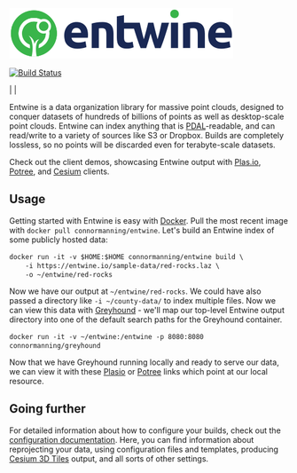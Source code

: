 ![Entwine logo](./doc/logo/color/entwine_logo_2-color-small.png)

[![Build Status](https://travis-ci.org/connormanning/entwine.svg?branch=master)](https://travis-ci.org/connormanning/entwine)

|
|

Entwine is a data organization library for massive point clouds, designed to conquer datasets of hundreds of billions of points as well as desktop-scale point clouds.  Entwine can index anything that is [PDAL](https://pdal.io)-readable, and can read/write to a variety of sources like S3 or Dropbox.  Builds are completely lossless, so no points will be discarded even for terabyte-scale datasets.

Check out the client demos, showcasing Entwine output with [Plas.io](http://speck.ly>), [Potree](http://potree.entwine.io), and [Cesium](http://cesium.entwine.io) clients.

Usage
--------------------------------------------------------------------------------

Getting started with Entwine is easy with [Docker](http://docker.com).  Pull the most recent image with `docker pull connormanning/entwine`.  Let's build an Entwine index of some publicly hosted data:

```
docker run -it -v $HOME:$HOME connormanning/entwine build \
    -i https://entwine.io/sample-data/red-rocks.laz \
    -o ~/entwine/red-rocks
```

Now we have our output at `~/entwine/red-rocks`.  We could have also passed a directory like `-i ~/county-data/` to index multiple files.  Now we can view this data with [Greyhound](https://github.com/hobu/greyhound) - we'll map our top-level Entwine output directory into one of the default search paths for the Greyhound container.

```
docker run -it -v ~/entwine:/entwine -p 8080:8080 connormanning/greyhound
```

Now that we have Greyhound running locally and ready to serve our data, we can view it with these [Plasio](http://speck.ly/?s=http://localhost:8080/&r=red-rocks) or [Potree](http://potree.entwine.io/data/custom.html?s=localhost:8080&r=red-rocks) links which point at our local resource.

Going further
--------------------------------------------------------------------------------

For detailed information about how to configure your builds, check out the [configuration documentation](doc/usage/configuration.md).  Here, you can find information about reprojecting your data, using configuration files and templates, producing [Cesium 3D Tiles](https://github.com/AnalyticalGraphicsInc/3d-tiles) output, and all sorts of other settings.

